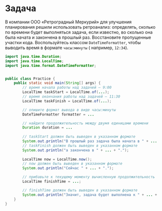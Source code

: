 # Задача

В компании ООО «Ретроградный Меркурий» для улучшения планирования решили использовать ретроанализ: определять, сколько
по времени будет выполняться задача, если известно, во сколько она была начата и закончена в прошлый раз. Восстановите
пропущенные участки кода. Воспользуйтесь классом `DateTimeFormatter`, чтобы выводить время в формате `часы:минуты` (
например, `12:34`).


```java
import java.time.Duration;
import java.time.LocalTime;
import java.time.format.DateTimeFormatter;


public class Practice {
    public static void main(String[] args) {
        // время начала работы над задачей — 9:00
        LocalTime taskStart = LocalTime.of(...);
        // время окончания работы над задачей — 11:30
        LocalTime taskFinish = LocalTime.of(...);

        // опишите формат вывода в виде часы:минуты
        DateTimeFormatter formatter = ...

        // найдите продолжительность между двумя единицами времени
        Duration duration = ...
        
        // taskStart должен быть выведен в указанном формате
        System.out.println("В прошлый раз задача была начата в " + ... + ",");
        // taskFinish должен быть выведен в указанном формате
        System.out.println("а закончена в " + ... + ".");
        
        LocalTime now = LocalTime.now();
        // now должен быть выведен в указанном формате
        System.out.println("Сейчас " + ... + ".");

        // прибавьте к текущему моменту вычисленную продолжительность
        LocalTime finishTime = ...;

        // finishTime должен быть выведен в указанном формате
        System.out.println("Значит, задача будет выполнена к " + ... + ".");
    }
}
```